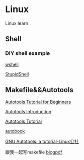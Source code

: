# Linux
Linux learn 
## Shell
### DIY shell example
[wshell](https://github.com/vvy/wshell)

[StupidShell](https://github.com/Second-TOMORROW/StupidShell)

## Makefile&&Autotools
[Autotools Tutorial for Beginners](http://markuskimius.wikidot.com/programming:tut:autotools)

[Autotools Introduction](https://www.gnu.org/software/automake/manual/html_node/Autotools-Introduction.html)

[Autotools Tutorial](https://www.lrde.epita.fr/~adl/autotools.html)

[autobook](https://www.sourceware.org/autobook/download.html)

[GNU Autotools: a tutorial-Linux公社](https://elinux.org/images/4/43/Petazzoni.pdf)

跟我一起写makefile [blog](https://blog.csdn.net/haoel/article/details/2886)[pdf](https://github.com/FreedomHappy/Linux/blob/master/%E8%B7%9F%E6%88%91%E4%B8%80%E8%B5%B7%E5%86%99Makefile-%E9%99%88%E7%9A%93.pdf)

